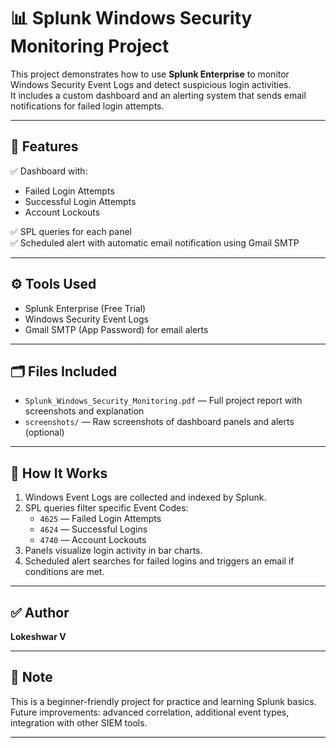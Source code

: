 # 📊 Splunk Windows Security Monitoring Project

This project demonstrates how to use **Splunk Enterprise** to monitor Windows Security Event Logs and detect suspicious login activities.  
It includes a custom dashboard and an alerting system that sends email notifications for failed login attempts.

---

## 📌 Features

✅ Dashboard with:
- Failed Login Attempts
- Successful Login Attempts
- Account Lockouts

✅ SPL queries for each panel  
✅ Scheduled alert with automatic email notification using Gmail SMTP

---

## ⚙️ Tools Used

- Splunk Enterprise (Free Trial)
- Windows Security Event Logs
- Gmail SMTP (App Password) for email alerts

---

## 🗂️ Files Included

- `Splunk_Windows_Security_Monitoring.pdf` — Full project report with screenshots and explanation
- `screenshots/` — Raw screenshots of dashboard panels and alerts (optional)

---

## 🚀 How It Works

1. Windows Event Logs are collected and indexed by Splunk.
2. SPL queries filter specific Event Codes:
   - `4625` — Failed Login Attempts
   - `4624` — Successful Logins
   - `4740` — Account Lockouts
3. Panels visualize login activity in bar charts.
4. Scheduled alert searches for failed logins and triggers an email if conditions are met.

---

## ✅ Author

**Lokeshwar V**

---

## 📌 Note

This is a beginner-friendly project for practice and learning Splunk basics.  
Future improvements: advanced correlation, additional event types, integration with other SIEM tools.

---
